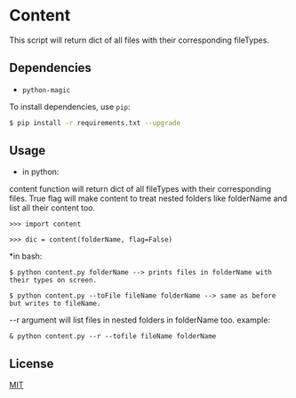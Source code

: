 # Content

This script will return dict of all files with their corresponding fileTypes.

## Dependencies
* `python-magic`

To install dependencies, use `pip`:

```bash
$ pip install -r requirements.txt --upgrade
```

## Usage
* in python:

content function will return dict of all fileTypes with their corresponding files.
True flag will make content to treat nested folders like folderName and list all
their content too.

```
>>> import content

>>> dic = content(folderName, flag=False)
```
*in bash:

```
$ python content.py folderName --> prints files in folderName with their types on screen.

$ python content.py --toFile fileName folderName --> same as before but writes to fileName.
```

--r argument will list files in nested folders in folderName too.
example:

```
& python content.py --r --tofile fileName folderName
```

## License

[MIT](LICENSE)

